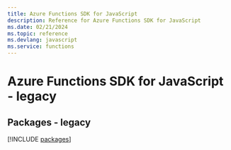 ```yaml
---
title: Azure Functions SDK for JavaScript
description: Reference for Azure Functions SDK for JavaScript
ms.date: 02/21/2024
ms.topic: reference
ms.devlang: javascript
ms.service: functions
---
```

# Azure Functions SDK for JavaScript - legacy
## Packages - legacy
[!INCLUDE [packages](functions-index.md)]